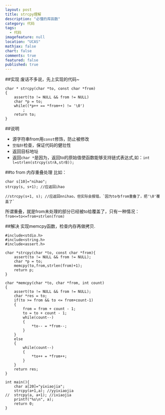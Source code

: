 ```yaml
---
layout: post
title: strcpy理解
description: "必懂的库函数"
category: 代码
tags: 
  - 代码
imagefeature: null
location: "UCAS"
mathjax: false
chart: false
comments: true
featured: false
published: true
---
```

##实现
废话不多说，先上实现的代码~

	char * strcpy(char *to, const char *from)
	{
		assert(to != NULL && from != NULL)
		char *p = to;
		while((*p++ == *from++) != '\0')
			;
		return to;
	}

##说明
*	源字符串from用`const`修饰，防止被修改
*	`空指针`检查，保证代码的健壮性
*	返回目标地址
*	返回`char *`是因为，返回to的原始值使函数能够支持链式表达式,如：`int l=strlen(strcpy(strA,strB));`

##to from 内存重叠处理
比如：

	char s[10]="nihao";
	strcpy(s, s+1); //应返回ihao
	
	//strcpy(s+1, s); //应返回nnihao，但实际会报错，`因为to与from重叠了，把'\0'覆盖了`

所谓重叠，就是from未处理的部分已经被to给覆盖了，只有一种情况：`from<=to<=from+strlen(from)`

##解决
实现memcpy函数，检查内存再做拷贝.

	#include<stdio.h>
	#include<string.h>
	#include<assert.h>

	char *strcpy(char *to, const char *from){
		assert(to != NULL && from != NULL);
		char *p = to;
		memcpy(to,from,strlen(from)+1);
		return p;
	}

	char *memcpy(char *to, char *from, int count)
	{
		assert(to != NULL && from != NULL);
		char *res = to;
		if(to >= from && to <= from+count-1)
		{
			from = from + count - 1;
			to = to + count - 1;
			while(count--)
			{
				*to-- = *from--;
			}
		}
		else
		{
			while(count--)
			{
				*to++ = *from++;
			}
		}
		return res;
	}

	int main(){
		char a[20]="yixiaojia";
		strcpy(a+1,a); //yyixiaojia
	//	strcpy(a, a+1); //ixiaojia
		printf("%s\n", a);
		return 0;
	}


